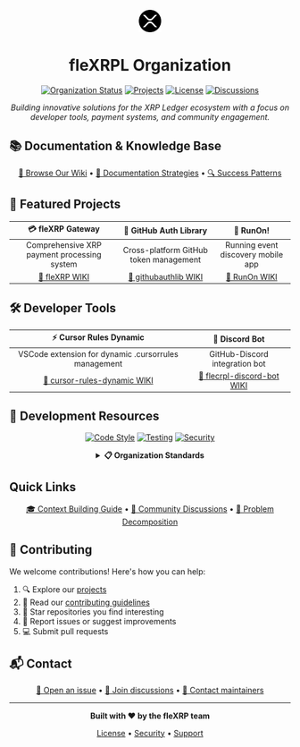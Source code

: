 <p align="center">
  <img src="https://raw.githubusercontent.com/fleXRPL/fleXRP/main/assets/xrp-logo.svg" alt="fleXRPL Logo" width="40"/>
  <h1 align="center">fleXRPL Organization</h1>
</p>

<div align="center">

[![Organization Status](https://img.shields.io/badge/Status-Active-success?style=for-the-badge&logo=github&color=2ea043)](https://github.com/fleXRPL)
[![Projects](https://img.shields.io/badge/Projects-6_Active-blue?style=for-the-badge&logo=github&color=0969da)](https://github.com/orgs/fleXRPL/repositories)
[![License](https://img.shields.io/badge/License-MIT-yellow?style=for-the-badge&logo=github&color=dbab09)](https://github.com/fleXRPL/.github/wiki/LICENSE)
[![Discussions](https://img.shields.io/badge/Discussions-Active-green?style=for-the-badge&logo=github&color=238636)](https://github.com/orgs/fleXRPL/discussions)

*Building innovative solutions for the XRP Ledger ecosystem with a focus on developer tools, payment systems, and community engagement.*

</div>

## 📚 Documentation & Knowledge Base

<div align="center">

[📖 Browse Our Wiki](https://github.com/fleXRPL/.github/wiki) • 
[📝 Documentation Strategies](https://github.com/fleXRPL/.github/wiki/Documentation-Strategies) • 
[🔍 Success Patterns](https://github.com/fleXRPL/.github/wiki/Success-Patterns)

</div>

## 🌟 Featured Projects

<div align="center">

| 💳 fleXRP Gateway | 🔑 GitHub Auth Library | 🏃 RunOn! |
|:---:|:---:|:---:|
| Comprehensive XRP payment processing system | Cross-platform GitHub token management | Running event discovery mobile app |
| [📖 fleXRP WIKI](https://github.com/fleXRPL/fleXRP/wiki) | [📖 githubauthlib WIKI](https://github.com/fleXRPL/githubauthlib/wiki) | [📖 RunOn WIKI](https://github.com/fleXRPL/RunOn/wiki) |

</div>

## 🛠️ Developer Tools

<div align="center">

| ⚡ Cursor Rules Dynamic | 🤖 Discord Bot |
|:---:|:---:|
| VSCode extension for dynamic .cursorrules management | GitHub-Discord integration bot |
| [📖 cursor-rules-dynamic WIKI](https://github.com/fleXRPL/cursor-rules-dynamic/wiki) | [📖 flecrpl-discord-bot WIKI](https://github.com/fleXRPL/flexrpl-discord-bot/wiki) |

</div>

## 🔧 Development Resources

<div align="center">

[![Code Style](https://img.shields.io/badge/Code_Style-Black-000000?style=for-the-badge&logo=python&logoColor=white)](https://github.com/psf/black)
[![Testing](https://img.shields.io/badge/Testing-100%25_Coverage-success?style=for-the-badge&logo=sonarcloud&logoColor=white)](https://sonarcloud.io/)
[![Security](https://img.shields.io/badge/Security-Dependabot_Enabled-success?style=for-the-badge&logo=dependabot&logoColor=white)](https://github.com/features/security)

<details>
<summary><b>📋 Organization Standards</b></summary>

- ✨ Consistent code style with Black
- 🧪 100% test coverage requirement
- 🔒 Automated security scanning
- 📊 SonarCloud integration
- 🤖 Dependabot enabled
- 📝 Comprehensive documentation

</details>
</div>

## Quick Links

<div align="center">

[🎓 Context Building Guide](https://github.com/fleXRPL/.github/wiki/Context-Building) •
[💬 Community Discussions](https://github.com/orgs/fleXRPL/discussions) •
[🔧 Problem Decomposition](https://github.com/fleXRPL/.github/wiki/Problem-Decomposition)

</div>

## 🤝 Contributing

We welcome contributions! Here's how you can help:

1. 🔍 Explore our [projects](https://github.com/orgs/fleXRPL/repositories)
2. 📖 Read our [contributing guidelines](https://github.com/fleXRPL/fleXRP/blob/main/CONTRIBUTING.md)
3. 🌟 Star repositories you find interesting
4. 🐛 Report issues or suggest improvements
5. 💻 Submit pull requests

## 📬 Contact

<div align="center">

[🎯 Open an issue](https://github.com/fleXRPL/.github/issues) •
[💬 Join discussions](https://github.com/orgs/fleXRPL/discussions) •
[📧 Contact maintainers](mailto:contact@flexrpl.org)

---

**Built with ❤️ by the fleXRP team**

[License](https://github.com/fleXRPL/.github/wiki/LICENSE) • [Security](https://github.com/fleXRPL/.github/wiki/SECURITY) • [Support](https://github.com/fleXRPL/.github/wiki/SUPPORT)

</div>
